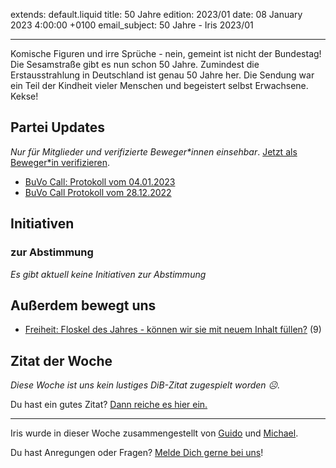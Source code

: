 
extends: default.liquid
title: 50 Jahre
edition: 2023/01
date: 08 January 2023 4:00:00 +0100
email_subject: 50 Jahre - Iris 2023/01

---
Komische Figuren und irre Sprüche - nein, gemeint ist nicht der Bundestag! Die Sesamstraße gibt es nun schon 50 Jahre. Zumindest die Erstausstrahlung in Deutschland ist genau 50 Jahre her. Die Sendung war ein Teil der Kindheit vieler Menschen und begeistert selbst Erwachsene. Kekse!


## Partei Updates

_Nur für Mitglieder und verifizierte Beweger\*innen einsehbar_. [Jetzt als Beweger\*in verifizieren](https://bewegung.jetzt/bewegerin-werden/).

 - [BuVo Call: Protokoll vom 04.01.2023](https://marktplatz.bewegung.jetzt/t/buvo-call-protokoll-vom-04-01-2023/39809)
 - [BuVo Call Protokoll vom 28.12.2022](https://marktplatz.bewegung.jetzt/t/buvo-call-protokoll-vom-28-12-2022/39799)

## Initiativen

### zur Abstimmung
_Es gibt aktuell keine Initiativen zur Abstimmung_

## Außerdem bewegt uns

 - [Freiheit: Floskel des Jahres - können wir sie mit neuem Inhalt füllen?](https://marktplatz.bewegung.jetzt/t/freiheit-floskel-des-jahres-koennen-wir-sie-mit-neuem-inhalt-fuellen/39803) (9)


## Zitat der Woche
_Diese Woche ist uns kein lustiges DiB-Zitat zugespielt worden ☹._

Du hast ein gutes Zitat? [Dann reiche es hier ein.](https://marktplatz.bewegung.jetzt/t/fortsetzung-lustige-dib-zitate/24431)


---

Iris wurde in dieser Woche zusammengestellt von [Guido](https://marktplatz.bewegung.jetzt/u/Guido/) und [Michael](https://marktplatz.bewegung.jetzt/u/MichaelVoss/).

Du hast Anregungen oder Fragen? [Melde Dich gerne bei uns](https://marktplatz.bewegung.jetzt/t/neu-iris-die-woechtliche-zusammenfasssung-zum-sonntagsbrunch/10990)!

